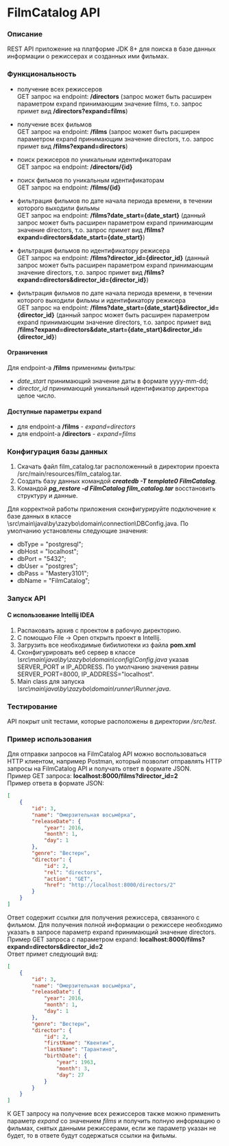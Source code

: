 # FilmCatalog API
### Описание
REST API приложение на платформе JDK 8+ для поиска в базе данных
информации о режиссерах и созданных ими фильмах.

### Функциональность
- получение всех режиссеров  
GET запрос на endpoint: **/directors** (запрос может быть расширен параметром expand принимающим значение films, т.о. запрос примет вид 
**/directors?expand=films**)

- получение всех фильмов  
GET запрос на endpoint: **/films** (запрос может быть расширен параметром expand принимающим значение directors, т.о. запрос примет вид 
**/films?expand=directors**)

- поиск режисеров по уникальным идентификаторам  
GET запрос на endpoint: **/directors/{id}**

- поиск фильмов по уникальным идентификаторам  
GET запрос на endpoint: **/films/{id}**

- фильтрация фильмов по дате начала периода времени, в течении которого выходили фильмы  
GET запрос на endpoint: **/films?date_start={date_start}** (данный запрос может быть расширен параметром expand принимающим значение directors, т.о. запрос примет вид 
**/films?expand=directors&date_start={date_start}**)

- фильтрация фильмов по идентификатору режисера  
GET запрос на endpoint: **/films?director_id={director_id}** (данный запрос может быть расширен параметром expand принимающим значение directors, т.о. запрос примет вид 
**/films?expand=directors&director_id={director_id}**)

- фильтрация фильмов по дате начала периода времени, в течении которого выходили фильмы и идентификатору режисера  
GET запрос на endpoint: **/films?date_start={date_start}&director_id={director_id}**  (данный запрос может быть расширен параметром expand 
принимающим значение directors, т.о. запрос примет вид  
**/films?expand=directors&date_start={date_start}&director_id={director_id}**)

#### Ограничения
Для endpoint-а **/films** применимы фильтры:
- _date_start_ принимающий значение даты в формате yyyy-mm-dd;
- _director_id_ принимающий уникальный идентификатор директора целое число.  

#### Доступные параметры expand
- для endpoint-а **/films** - _expand=directors_
- для endpoint-а **/directors** - _expand=films_
  
  
### Конфигурация базы данных
1. Скачать файл film_catalog.tar расположенный в директории проекта /src/main/resources/film_catalog.tar.
2. Создать базу данных командой **_createdb -T template0 FilmCatalog_**.
3. Командой **_pg_restore -d FilmCatalog film_catalog.tar_** восстановить структуру и данные.

Для корректной работы приложения сконфигурируйте подключение к базе данных в классе \src\main\java\by\zazybo\domain\connection\DBConfig.java. По умолчанию установлены следующие значения:
- dbType = "postgresql";
- dbHost = "localhost";
- dbPort = "5432";
- dbUser = "postgres";
- dbPass = "Mastery3101";
- dbName = "FilmCatalog";

### Запуск API
#### С использование Intellij IDEA
1. Распаковать архив с проектом в рабочую директорию.
2. C помощью File -> Open открыть проект в Intellij.
3. Загрузить все необходимые бибилиотеки из файла **pom.xml**
4. Сконфигурировать веб сервер в классе _\src\main\java\by\zazybo\domain\config\Config.java_ указав SERVER_PORT и IP_ADDRESS. По умолчанию значения равны SERVER_PORT=8000,
IP_ADDRESS="localhost".
5. Main class для запуска _\src\main\java\by\zazybo\domain\runner\Runner.java_.

### Тестирование
API покрыт unit тестами, которые расположены в директории _/src/test_.

### Пример использования
Для отправки запросов на FilmCatalog API можно воспользоваться HTTP клиентом, например Postman, который позволит отправлять HTTP запросы на FilmCatalog API и получать ответ в формате JSON.  
Пример GET запроса: **localhost:8000/films?director_id=2**  
Пример ответа в формате JSON:  
```json
[
    {
        "id": 3,
        "name": "Омерзительная восьмёрка",
        "releaseDate": {
            "year": 2016,
            "month": 1,
            "day": 1
        },
        "genre": "Вестерн",
        "director": {
            "id": 2,
            "rel": "directors",
            "action": "GET",
            "href": "http://localhost:8000/directors/2"
        }
    }
]
```
Ответ содержит ссылки для получения режиссера, связанного с фильмом.
Для получения полной информации о режиссере необходимо указать в запросе параметр expand принимающий значение directors.  
Пример GET запроса с параметром expand: **localhost:8000/films?expand=directors&director_id=2**  
Ответ примет следующий вид:
```json
[
    {
        "id": 3,
        "name": "Омерзительная восьмёрка",
        "releaseDate": {
            "year": 2016,
            "month": 1,
            "day": 1
        },
        "genre": "Вестерн",
        "director": {
            "id": 2,
            "firstName": "Квентин",
            "lastName": "Тарантино",
            "birthDate": {
                "year": 1963,
                "month": 3,
                "day": 27
            }
        }
    }
]
````
К GET запросу на получение всех режиссеров также можно применить параметр _expand_ со значением _films_ и получить полную информацию о фильмах, снятых данными режиссерами, eсли же параметр указан не будет, то в ответе будут содержаться ссылки на фильмы. 

